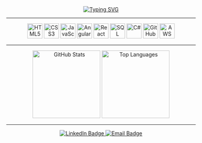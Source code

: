 <div align="center">
  <a href="https://git.io/typing-svg"><img src="https://readme-typing-svg.demolab.com?font=Fira+Code&pause=1000&color=8B4513&width=435&separator=%3C&lines=string+nome+%3D+%22Maria+Carolina%22%3B%3CConsole.WriteLine(nome)%3B" alt="Typing SVG" /></a>
</div>

---

<div align="center">
  <p>
    <img src="https://img.icons8.com/?size=100&id=78098&format=png&color=000000" alt="HTML5" width="40" height="40"/>
    <img src="https://img.icons8.com/?size=100&id=78095&format=png&color=000000" alt="CSS3" width="40" height="40"/>
    <img src="https://img.icons8.com/?size=100&id=78099&format=png&color=000000" alt="JavaScript" width="40" height="40"/>
    <img src="https://img.icons8.com/?size=100&id=36387&format=png&color=000000" alt="AngularJS" width="40" height="40"/>
    <img src="https://img.icons8.com/?size=100&id=0Da6k7SMq0hs&format=png&color=000000" alt="React" width="40" height="40"/>
    <img src="https://img.icons8.com/?size=100&id=77694&format=png&color=000000" alt="SQL" width="40" height="40"/>
    <img src="https://img.icons8.com/?size=100&id=Z5lGfGa07YxK&format=png&color=000000" alt="C#" width="40" height="40"/>
    <img src="https://img.icons8.com/?size=100&id=Pov8Es0m6ZHz&format=png&color=000000" alt="GitHub" width="40" height="40"/>
    <img src="https://img.icons8.com/?size=100&id=ch7vaHfrUfes&format=png&color=000000" alt="AWS" width="40" height="40"/>
  </p>
</div>

---

<div align="center">
  <img height="180em" src="https://github-readme-stats-sigma-seven.vercel.app/api?username=oblipix&show_icons=true&bg_color=EEDDCC&title_color=8B4513&text_color=white&icon_color=8B4513" alt="GitHub Stats" />
  <img height="180em" src="https://github-readme-stats-sigma-seven.vercel.app/api/top-langs/?username=oblipix&layout=compact&langs_count=7&bg_color=EEDDCC&title_color=8B4513&text_color=white&langs_colors=a0522d,c08552,d2b48c" alt="Top Languages" />
</div>

---

<div align="center">
  <a href="https://www.linkedin.com/in/mariacarolinalv/" target="_blank">
    <img src="https://img.shields.io/badge/-LinkedIn-D2B48C?style=for-the-badge&logo=linkedin&logoColor=white" alt="LinkedIn Badge" />
  </a>
  <a href="mailto:mariacarolinatech@gmail.com" target="_blank">
    <img src="https://img.shields.io/badge/-Email-D2B48C?style=for-the-badge&logo=gmail&logoColor=white" alt="Email Badge" />
  </a>
</div>
